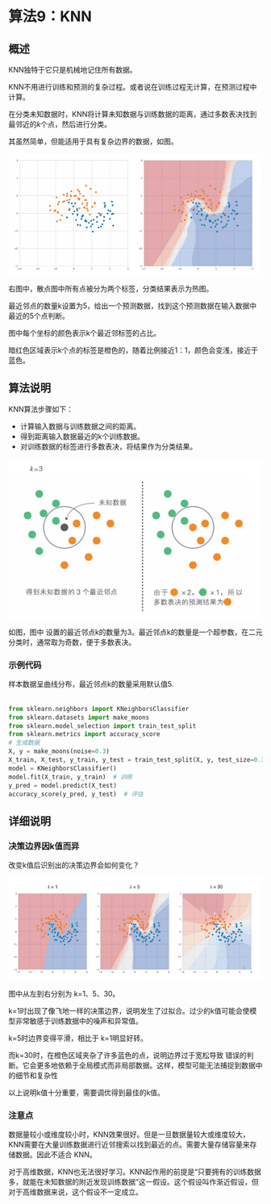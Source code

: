 # 算法9：KNN

## 概述

KNN独特于它只是机械地记住所有数据。

KNN不用进行训练和预测的复杂过程。或者说在训练过程无计算，在预测过程中计算。

在分类未知数据时，KNN将计算未知数据与训练数据的距离，通过多数表决找到最邻近的$k$个点，然后进行分类。

其虽然简单，但能适用于具有复杂边界的数据，如图。

![image.png](images/1.png)

右图中，散点图中所有点被分为两个标签，分类结果表示为热图。

最近邻点的数量k设置为5，给出一个预测数据，找到这个预测数据在输入数据中最近的5个点判断。

图中每个坐标的颜色表示k个最近邻标签的占比。

暗红色区域表示k个点的标签是橙色的，随着比例接近1：1，颜色会变浅，接近于蓝色。

## 算法说明

KNN算法步骤如下：

- 计算输入数据与训练数据之间的距离。
- 得到距离输入数据最近的k个训练数据。
- 对训练数据的标签进行多数表决，将结果作为分类结果。

![image.png](images/2.png)

如图，图中 设置的最近邻点k的数量为3。最近邻点k的数量是一个超参数，在二元分类时，通常取为奇数，便于多数表决。 

### 示例代码

样本数据呈曲线分布，最近邻点k的数量采用默认值5.

``` python

from sklearn.neighbors import KNeighborsClassifier
from sklearn.datasets import make_moons
from sklearn.model_selection import train_test_split
from sklearn.metrics import accuracy_score
# 生成数据
X, y = make_moons(noise=0.3)
X_train, X_test, y_train, y_test = train_test_split(X, y, test_size=0.3)
model = KNeighborsClassifier()
model.fit(X_train, y_train)  # 训练
y_pred = model.predict(X_test)
accuracy_score(y_pred, y_test)  # 评估

```

## 详细说明

### 决策边界因k值而异

改变k值后识别出的决策边界会如何变化？

![image.png](images/3.png)

图中从左到右分别为 k=1、5、30。

k=1时出现了像飞地一样的决策边界，说明发生了过拟合。过少的k值可能会使模型非常敏感于训练数据中的噪声和异常值。

k=5时边界变得平滑，相比于 k=1明显好转。

而k=30时，在橙色区域夹杂了许多蓝色的点，说明边界过于宽松导致 错误的判断。它会更多地依赖于全局模式而非局部数据。这样，模型可能无法捕捉到数据中的细节和复杂性

以上说明k值十分重要，需要调优得到最佳的k值。

### 注意点

数据量较小或维度较小时，KNN效果很好。但是一旦数据量较大或维度较大，KNN需要在大量训练数据进行近邻搜索以找到最近的点。需要大量存储容量来存储数据。因此不适合 KNN。  

对于高维数据，KNN也无法很好学习。KNN起作用的前提是“只要拥有的训练数据多，就能在未知数据的附近发现训练数据”这一假设。这个假设叫作渐近假设，但对于高维数据来说，这个假设不一定成立。